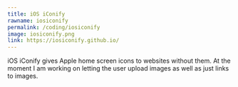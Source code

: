 ```yaml
---
title: iOS iConify
rawname: iosiconify
permalink: /coding/iosiconify
image: iosiconify.png
link: https://iosiconify.github.io/
---
```

iOS iConify gives Apple home screen icons to websites without them. At the moment I am working on letting the user upload images as well as just links to images.